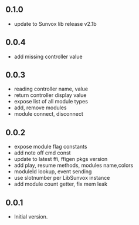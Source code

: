 ## 0.1.0
 - update to Sunvox lib release v2.1b

## 0.0.4
 - add missing controller value

## 0.0.3
 - reading controller name, value
 - return controller display value
 - expose list of all module types
 - add, remove modules
 - module connect, disconnect
   

## 0.0.2

 - expose module flag constants
 - add note off cmd const
 - update to latest ffi, ffigen pkgs version
 - add play, resume methods, modules name,colors
 - moduleId lookup, event sending
 - use slotnumber per LibSunvox instance
 - add module count getter, fix mem leak

## 0.0.1

- Initial version.
